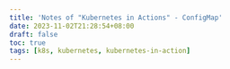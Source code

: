 ```yaml
---
title: 'Notes of "Kubernetes in Actions" - ConfigMap'
date: 2023-11-02T21:28:54+08:00
draft: false
toc: true
tags: [k8s, kubernetes, kubernetes-in-action]
---
```

